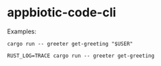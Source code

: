 # appbiotic-code-cli

Examples:

    cargo run -- greeter get-greeting "$USER"

    RUST_LOG=TRACE cargo run -- greeter get-greeting

